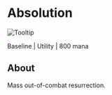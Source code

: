# Absolution

![Tooltip]()

Baseline | Utility | 800 mana

## About

Mass out-of-combat resurrection.
